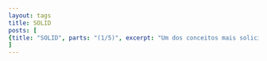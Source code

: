 ```yaml
---
layout: tags
title: SOLID
posts: [
{title: "SOLID", parts: "(1/5)", excerpt: "Um dos conceitos mais solicitados hoje no mundo do desenvolvimento é o conhecimento de SOLID. Nesse post, vamos explorar o SRP - Single Responsibility Principle.", url: /2025/07/solid-srp},{title: "SOLID", parts: "(2/5)", excerpt: "Um dos conceitos mais solicitados hoje no mundo do desenvolvimento é o conhecimento de SOLID. Nesse post, vamos explorar o OCP - Open-Closed Principle.", url: /2025/07/solid-ocp},{title: "SOLID", parts: "(3/5)", excerpt: "Um dos conceitos mais solicitados hoje no mundo do desenvolvimento é o conhecimento de SOLID. Nesse post, vamos explorar o LSP - Liskov Substitution Principle.", url: /2025/08/solid-lsp},{title: "SOLID", parts: "(4/5)", excerpt: "Um dos conceitos mais solicitados hoje no mundo do desenvolvimento é o conhecimento de SOLID. Nesse post, vamos explorar o ISP - Interface Segregation Principle.", url: /2025/08/solid-isp},{title: "SOLID", parts: "(5/5)", excerpt: "Um dos conceitos mais solicitados hoje no mundo do desenvolvimento é o conhecimento de SOLID. Nesse post, vamos explorar o DIP - Dependency Inversion Principle.", url: /2025/08/solid-dip}
]
---
```

